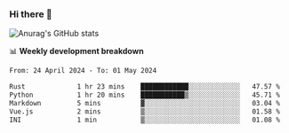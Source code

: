 ### Hi there 👋
![Anurag's GitHub stats](https://github-readme-stats.vercel.app/api?username=jami1024&show_icons=true&theme=radical)

📊 **Weekly development breakdown**
<!--START_SECTION:waka-->

```txt
From: 24 April 2024 - To: 01 May 2024

Rust             1 hr 23 mins    ████████████░░░░░░░░░░░░░   47.57 %
Python           1 hr 20 mins    ███████████▒░░░░░░░░░░░░░   45.71 %
Markdown         5 mins          ▓░░░░░░░░░░░░░░░░░░░░░░░░   03.04 %
Vue.js           2 mins          ▒░░░░░░░░░░░░░░░░░░░░░░░░   01.58 %
INI              1 min           ▒░░░░░░░░░░░░░░░░░░░░░░░░   01.08 %
```

<!--END_SECTION:waka-->
<!--
**jami1024/jami1024** is a ✨ _special_ ✨ repository because its `README.md` (this file) appears on your GitHub profile.

Here are some ideas to get you started:

- 🔭 I’m currently working on ...
- 🌱 I’m currently learning ...
- 👯 I’m looking to collaborate on ...
- 🤔 I’m looking for help with ...
- 💬 Ask me about ...
- 📫 How to reach me: ...
- 😄 Pronouns: ...
- ⚡ Fun fact: ...
-->
